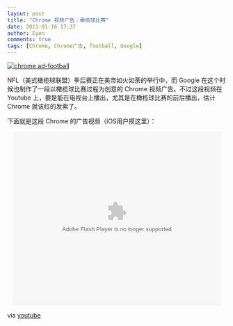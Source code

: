 ```yaml
---
layout: post
title: "Chrome 视频广告：橄榄球比赛"
date: 2011-01-16 17:37
author: Eyon
comments: true
tags: [Chrome, Chrome广告, football, Google]
---
```

<a href="http://img.chromi.org/2011/01/chrome-ad-football1.png">![](http://img.chromi.org/2011/01/chrome-ad-football1.png "chrome ad-football")</a>

NFL（美式橄榄球联盟）季后赛正在美帝如火如荼的举行中，而 Google 在这个时候也制作了一段以橄榄球比赛过程为创意的 Chrome 视频广告。不过这段视频在 Youtube 上，要是能在电视台上播出，尤其是在橄榄球比赛的前后播出，估计 Chrome 就该红的发紫了。

下面就是这段 Chrome 的广告视频（iOS用户摸这里）：<!--more-->

<p style="text-align: center;"><embed src='http://player.youku.com/player.php/sid/XMjM3MzY0ODc2/v.swf' quality='high' width='480' height='400' align='middle' allowScriptAccess='sameDomain' type='application/x-shockwave-flash'></embed>


via [youtube](http://www.youtube.com/watch?v=gHyZWlyD1cU&amp;feature=youtube_gdata)
